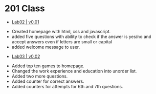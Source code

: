 # 201 Class


* [Lab02 | v0.01](lab02)
- Created homepage with html, css and javascript.
- added five questions with ability to check if the answer is yes/no and accept answers even if letters are small or capital
- added welcome message to user.

* [Lab03 | v0.02](lab03)
- Added top ten games to homepage.
- Changed the work experience and education into unorder list.
- Added two more questions.
- Added counter for correct answers.
- Added counters for attempts for 6th and 7th questions.